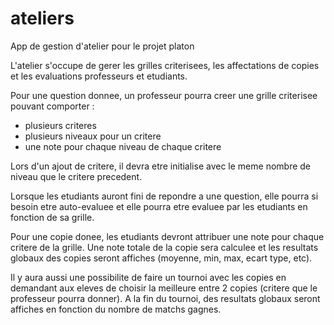 # ateliers
App de gestion d'atelier pour le projet platon 

L'atelier s'occupe de gerer les grilles criterisees, les affectations de copies et les evaluations professeurs et etudiants.

Pour une question donnee, un professeur pourra creer une grille criterisee pouvant comporter :
* plusieurs criteres
* plusieurs niveaux pour un critere
* une note pour chaque niveau de chaque critere

Lors d'un ajout de critere, il devra etre initialise avec le meme nombre de niveau que le critere precedent.

Lorsque les etudiants auront fini de repondre a une question, elle pourra si besoin etre auto-evaluee et elle pourra etre evaluee par les etudiants en fonction de sa grille.

Pour une copie donee, les etudiants devront attribuer une note pour chaque critere de la grille.
Une note totale de la copie sera calculee et les resultats globaux des copies seront affiches (moyenne, min, max, ecart type, etc).

Il y aura aussi une possibilite de faire un tournoi avec les copies en demandant aux eleves de choisir la meilleure entre 2 copies (critere que le professeur pourra donner).
A la fin du tournoi, des resultats globaux seront affiches en fonction du nombre de matchs gagnes.
